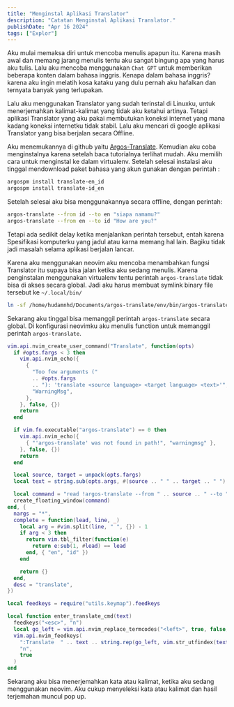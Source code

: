 ```yaml
---
title: "Menginstal Aplikasi Translator"
description: "Catatan Menginstal Aplikasi Translator."
publishDate: "Apr 16 2024"
tags: ["Explor"]
---
```


Aku mulai memaksa diri untuk mencoba menulis apapun itu. Karena masih awal dan memang jarang
menulis tentu aku sangat bingung apa yang harus aku tulis. Lalu aku mencoba menggunakan `Chat GPT`
untuk memberikan beberapa konten dalam bahasa inggris. Kenapa dalam bahasa inggris? karena aku
ingin melatih kosa kataku yang dulu pernah aku hafalkan dan ternyata banyak yang terlupakan.

Lalu aku menggunakan Translator yang sudah terinstal di Linuxku, untuk menerjemahkan kalimat-kalimat
yang tidak aku ketahui artinya. Tetapi aplikasi Translator yang aku pakai membutukan koneksi
internet yang mana kadang koneksi internetku tidak stabil. Lalu aku mencari di google aplikasi
Translator yang bisa berjalan secara Offline.

Aku menemukannya di github yaitu [Argos-Translate](https://github.com/argosopentech/argos-translate).
Kemudian aku coba menginstalnya karena setelah baca tutorialnya terlihat mudah. Aku memilih cara
untuk menginstal ke dalam virtualenv. Setelah selesai instalasi aku tinggal mendownload paket
bahasa yang akun gunakan dengan perintah :

```bash
argospm install translate-en_id
argospm install translate-id_en
```
Setelah selesai aku bisa menggunakannya secara offline, dengan perintah:

```bash
argos-translate --from id --to en "siapa namamu?"
argos-translate --from en --to id "How are you?"
```
Tetapi ada sedikit delay ketika menjalankan perintah tersebut, entah karena Spesifikasi komputerku
yang jadul atau karna memang hal lain. Bagiku tidak jadi masalah selama aplikasi berjalan lancar.

Karena aku menggunakan neovim aku mencoba menambahkan fungsi Translator itu supaya bisa jalan
ketika aku sedang menulis. Karena penginstalan menggunakan virtualenv tentu perintah
`argos-translate` tidak bisa di akses secara global. Jadi aku harus membuat symlink binary file
tersebut ke `~/.local/bin/`

```bash
ln -sf /home/hudamnhd/Documents/argos-translate/env/bin/argos-translate  ~/.local/bin/argos-translate
```

Sekarang aku tinggal bisa memanggil perintah `argos-translate` secara global. Di konfigurasi
neovimku aku menulis function untuk memanggil perintah `argos-translate`.

```lua
vim.api.nvim_create_user_command("Translate", function(opts)
  if #opts.fargs < 3 then
    vim.api.nvim_echo({
      {
        "Too few arguments ("
        .. #opts.fargs
        .. "): 'translate <source language> <target language> <text>'",
        "WarningMsg",
      },
    }, false, {})
    return
  end

  if vim.fn.executable("argos-translate") == 0 then
    vim.api.nvim_echo({
      { "'argos-translate' was not found in path!", "warningmsg" },
    }, false, {})
    return
  end

  local source, target = unpack(opts.fargs)
  local text = string.sub(opts.args, #(source .. " " .. target .. " ") + 1)

  local command = "read !argos-translate --from " .. source .. " --to " .. target .. ' "' .. text .. '"'
  create_floating_window(command)
end, {
  nargs = "*",
  complete = function(lead, line, _)
    local arg = #vim.split(line, " ", {}) - 1
    if arg < 3 then
      return vim.tbl_filter(function(e)
        return e:sub(1, #lead) == lead
      end, { "en", "id" })
    end

    return {}
  end,
  desc = "translate",
})

local feedkeys = require("utils.keymap").feedkeys

local function enter_translate_cmd(text)
  feedkeys("<esc>", "n")
  local go_left = vim.api.nvim_replace_termcodes("<left>", true, false, true)
  vim.api.nvim_feedkeys(
    ":Translate  " .. text .. string.rep(go_left, vim.str_utfindex(text) + 1),
    "n",
    true
  )
end
```

Sekarang aku bisa menerjemahkan kata atau kalimat, ketika aku sedang menggunakan neovim. Aku cukup
menyeleksi kata atau kalimat dan hasil terjemahan muncul pop up.

